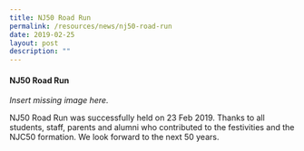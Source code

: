```yaml
---
title: NJ50 Road Run
permalink: /resources/news/nj50-road-run
date: 2019-02-25
layout: post
description: ""
---
```

#### NJ50 Road Run

*Insert missing image here.*

NJ50 Road Run was successfully held on 23 Feb 2019. Thanks to all students, staff, parents and alumni who contributed to the festivities and the NJC50 formation. We look forward to the next 50 years.
